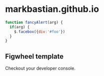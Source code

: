 # markbastian.github.io

```javascript
function fancyAlert(arg) {
  if(arg) {
    $.facebox({div:'#foo'})
  }
}
```

<body>
    <div id="app">
      <h2>Figwheel template</h2>
      <p>Checkout your developer console.</p>
    </div>
    <script src="https://markbastian.github.io/tetris/js/compiled/tetris.js" type="text/javascript"></script>
    <!--<script type="text/javascript">tetris.core.launch_tetris("app");</script>-->
</body>

